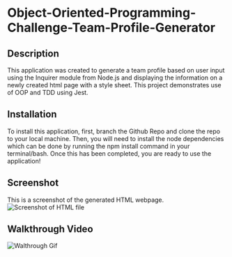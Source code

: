 # Object-Oriented-Programming-Challenge-Team-Profile-Generator

## Description 
This application was created to generate a team profile based on user input using the Inquirer module from Node.js and displaying the information on a newly created html page with a style sheet. This project demonstrates use of OOP and TDD using Jest. 

## Installation 
To install this application, first, branch the Github Repo and clone the repo to your local machine. Then, you will need to install the node dependencies which can be done by running the npm install command in your terminal/bash. Once this has been completed, you are ready to use the application!

## Screenshot
This is a screenshot of the generated HTML webpage.
![Screenshot of HTML file](https://user-images.githubusercontent.com/92825363/150659818-2caecc4c-1a10-46e0-8da0-7654a0f8866f.png)

## Walkthrough Video
![Walthrough Gif](https://user-images.githubusercontent.com/92825363/150660371-2d0d5138-28a8-44c1-803b-55817e6ea29e.gif)
